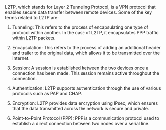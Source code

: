L2TP, which stands for Layer 2 Tunneling Protocol, is a VPN protocol that enables secure data transfer between remote devices. Some of the key terms related to L2TP are:

1. Tunneling: This refers to the process of encapsulating one type of protocol within another. In the case of L2TP, it encapsulates PPP traffic within L2TP packets.

2. Encapsulation: This refers to the process of adding an additional header and trailer to the original data, which allows it to be transmitted over the internet.

3. Session: A session is established between the two devices once a connection has been made. This session remains active throughout the connection.

4. Authentication: L2TP supports authentication through the use of various protocols such as PAP and CHAP.

5. Encryption: L2TP provides data encryption using IPsec, which ensures that the data transmitted across the network is secure and private.

6. Point-to-Point Protocol (PPP): PPP is a communication protocol used to establish a direct connection between two nodes over a serial line.
